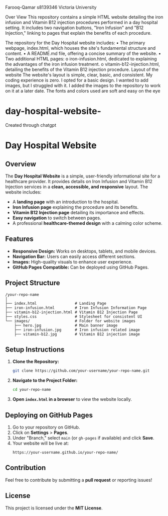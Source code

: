 Farooq-Qamar s8139346 Victoria University

Over View 
This repository contains a simple HTML website detailing the iron infusion and Vitamin B12 injection procedures performed in a day hospital setting. It includes two navigation buttons, "Iron Infusion" and "B12 Injection," linking to pages that explain the benefits of each procedure.

The repository for the Day Hospital website includes:
•	The primary webpage, index.html, which houses the site's fundamental structure and content.
•	A README.md file, offering a concise summary of the website.
•	Two additional HTML pages: 
o	iron-infusion.html, dedicated to explaining the advantages of the iron infusion treatment.
o	vitamin-b12-injection.html, detailing the benefits of the Vitamin B12 injection procedure.
Layout of the website 
The website's layout is simple, clear, basic, and consistent.
My coding experience is zero. I opted for a basic design. I wanted to add images, but I struggled with it. I added the images to the repository to work on it at a later date.
The fonts and colors used are soft and easy on the eye




# day-hospital-website-

Created through chatgpt
# Day Hospital Website

## Overview
The **Day Hospital Website** is a simple, user-friendly informational site for a healthcare provider. It provides details on Iron Infusion and Vitamin B12 Injection services in a **clean, accessible, and responsive** layout. The website includes:

- A **landing page** with an introduction to the hospital.
- **Iron Infusion page** explaining the procedure and its benefits.
- **Vitamin B12 Injection page** detailing its importance and effects.
- **Easy navigation** to switch between pages.
- A professional **healthcare-themed design** with a calming color scheme.

## Features
- **Responsive Design:** Works on desktops, tablets, and mobile devices.
- **Navigation Bar:** Users can easily access different sections.
- **Images:** High-quality visuals to enhance user experience.
- **GitHub Pages Compatible:** Can be deployed using GitHub Pages.

## Project Structure
```
/your-repo-name
│
├── index.html                 # Landing Page
├── iron-infusion.html         # Iron Infusion Information Page
├── vitamin-b12-injection.html # Vitamin B12 Injection Page
├── styles.css                 # Stylesheet for consistent UI
└── images/                    # Folder for website images
    ├── hero.jpg               # Main banner image
    ├── iron-infusion.jpg      # Iron infusion related image
    ├── vitamin-b12.jpg        # Vitamin B12 injection image
```

## Setup Instructions
1. **Clone the Repository:**
   ```sh
   git clone https://github.com/your-username/your-repo-name.git
   ```
2. **Navigate to the Project Folder:**
   ```sh
   cd your-repo-name
   ```
3. **Open `index.html` in a browser** to view the website locally.

## Deploying on GitHub Pages
1. Go to your repository on GitHub.
2. Click on **Settings** > **Pages**.
3. Under "Branch," select `main` (or `gh-pages` if available) and click **Save**.
4. Your website will be live at:
   ```
   https://your-username.github.io/your-repo-name/
   ```

## Contribution
Feel free to contribute by submitting a **pull request** or reporting issues!

## License
This project is licensed under the **MIT License**.
